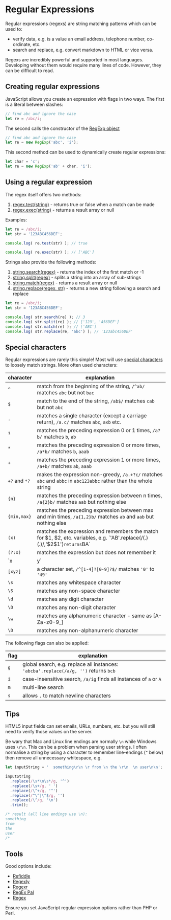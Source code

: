 # Regular Expressions

Regular expressions (regexs) are string matching patterns which can be used to:

* verify data, e.g. is a value an email address, telephone number, co-ordinate, etc.
* search and replace, e.g. convert markdown to HTML or vice versa.

Regexs are incredibly powerful and supported in most languages. Developing without them would require many lines of code. However, they can be difficult to read.


## Creating regular expressions

JavaScript allows you create an expression with flags in two ways. The first is a literal between slashes:

```js
// find abc and ignore the case
let re = /abc/i;
```

The second calls the constructor of the [RegExp object](https://developer.mozilla.org/en-US/docs/Web/JavaScript/Reference/Global_Objects/RegExp)

```js
// find abc and ignore the case
let re = new RegExp('abc', 'i');
```

This second method can be used to dynamically create regular expressions:

```js
let char = 'c';
let re = new RegExp('ab' + char, 'i');
```


## Using a regular expression

The regex itself offers two methods:

1. [regex.test(string)](https://developer.mozilla.org/en-US/docs/Web/JavaScript/Reference/Global_Objects/RegExp/test) - returns true or false when a match can be made
1. [regex.exec(string)](https://developer.mozilla.org/en-US/docs/Web/JavaScript/Reference/Global_Objects/RegExp/exec) - returns a result array or null

Examples:

```js
let re = /abc/i;
let str = '123ABC456DEF';

console.log( re.test(str) ); // true

console.log( re.exec(str) ); // ['ABC']
```

Strings also provide the following methods:

1. [string.search(regex)](https://developer.mozilla.org/en-US/docs/Web/JavaScript/Reference/Global_Objects/String/search) - returns the index of the first match or -1
1. [string.split(regex)](https://developer.mozilla.org/en-US/docs/Web/JavaScript/Reference/Global_Objects/String/split) - splits a string into an array of sub-strings
1. [string.match(regex)](https://developer.mozilla.org/en-US/docs/Web/JavaScript/Reference/Global_Objects/String/match) - returns a result array or null
1. [string.replace(regex, str)](https://developer.mozilla.org/en-US/docs/Web/JavaScript/Reference/Global_Objects/String/replace) - returns a new string following a search and replace

```js
let re = /abc/i;
let str = '123ABC456DEF';

console.log( str.search(re) ); // 3
console.log( str.split(re) ); // ['123', '456DEF']
console.log( str.match(re) ); // ['ABC']
console.log( str.replace(re, 'abc') ); // '123abc456DEF'
```


## Special characters

Regular expressions are rarely this simple! Most will use [special characters](https://developer.mozilla.org/en-US/docs/Web/JavaScript/Guide/Regular_Expressions#Using_special_characters) to loosely match strings. More often used characters:

|character|explanation|
|-|-|
|`^`|match from the beginning of the string, `/^ab/` matches `abc` but not `bac`|
|`$`|match to the end of the string, `/ab$/` matches `cab` but not `abc`|
|`.`|matches a single character (except a carriage return), `/a.c/` matches `abc`, `axb` etc.|
|`?`|matches the preceding expression 0 or 1 times, `/a?b/` matches `b`, `ab`|
|`*`|matches the preceding expression 0 or more times, `/a*b/` matches `b`, `aaab`|
|`+`|matches the preceding expression 1 or more times, `/a+b/` matches `ab`, `aaab`|
|`+?` and `*?`|makes the expression non-greedy, `/a.+?c/` matches `abc` and `abbc` in `abc123abbc` rather than the whole string|
|`{n}`|matches the preceding expression between n times, `/a{2}b/` matches `aab` but nothing else|
|`{min,max}`|matches the preceding expression between max and min times, `/a{1,2}b/` matches `ab` and `aab` but nothing else|
|`(x)`|matches the expression and remembers the match for $1, $2, etc. variables, e.g. `'AB'.replace(/(.)(.)/,'$2$1')` returns `BA`|
|`(?:x)`|matches the expression but does not remember it|
|`x|y`|matches x or y; `/a|b/` matches `a` or `b`|
|`[xyz]`|a character set, `/^[1-4]?[0-9]?$/` matches `'0'` to `'49'`|
|`\s`|matches any whitespace character|
|`\S`|matches any non-space character|
|`\d`|matches any digit character|
|`\D`|matches any non-digit character|
|`\w`|matches any alphanumeric character - same as [A-Za-z0-9_]|
|`\D`|matches any non-alphanumeric character|

The following flags can also be applied:

|flag|explanation|
|-|-|
|`g`|global search, e.g. replace all instances: `'abcba'.replace(/a/g, '')` returns `bcb`|
|`i`|case-insensitive search, `/a/ig` finds all instances of `a` or `A`|
|`m`|multi-line search|
|`s`|allows `.` to match newline characters|


## Tips

HTML5 input fields can set emails, URLs, numbers, etc. but you will still need to verify those values on the server.

Be wary that Mac and Linux line endings are normally `\n` while Windows uses `\r\n`. This can be a problem when parsing user strings. I often normalise a string by using a character to remember line-endings (`^` below) then remove all unnecessary whitespace, e.g.

```js
let inputString = '  something\r\n \r from \n the \r\n  \n user\n\n';

inputString
  .replace(/\s*\n\s*/g, '^')
  .replace(/\s+/g, ' ')
  .replace(/\^+/g, '^')
  .replace(/^\^|\^$/g, '')
  .replace(/\^/g, '\n')
  .trim();

/* result (all line endings use \n):
something
from
the
user
/*
```


## Tools

Good options include:

* [Refiddle](http://refiddle.com/)
* [Regexly](https://regexly.chipto.io/)
* [Regexr](https://regexr.com/)
* [RegEx Pal](https://www.regexpal.com/)
* [Regex](http://regex.larsolavtorvik.com/)

Ensure you set JavaScript regular expression options rather than PHP or Perl.
